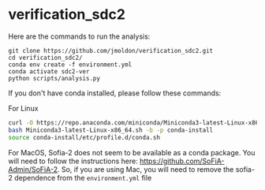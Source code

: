# verification_sdc2

Here are the commands to run the analysis:
```
git clone https://github.com/jmoldon/verification_sdc2.git
cd verification_sdc2/
conda env create -f environment.yml
conda activate sdc2-ver
python scripts/analysis.py
```
If you don't have conda installed, please follow these commands:

For Linux
```bash
curl -O https://repo.anaconda.com/miniconda/Miniconda3-latest-Linux-x86_64.sh
bash Miniconda3-latest-Linux-x86_64.sh -b -p conda-install
source conda-install/etc/profile.d/conda.sh
```

For MacOS, Sofia-2 does not seem to be available as a conda package. You will need to follow the instructions here: https://github.com/SoFiA-Admin/SoFiA-2. So, if you are using Mac, you will need to remove the sofia-2 dependence from the `environment.yml` file
